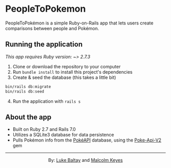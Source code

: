 # PeopleToPokemon

PeopleToPokémon is a simple Ruby-on-Rails app that lets users create comparisons between people and Pokémon.

## Running the application
*This app requires Ruby version: ~> 2.7.3*

1. Clone or download the repository to your computer
2. Run `bundle install` to install this project's dependencies
3. Create & seed the database (this takes a little bit)
```bash
bin/rails db:migrate
bin/rails db:seed
```
4. Run the application with `rails s`

## About the app
* Built on Ruby 2.7 and Rails 7.0
* Utilizes a SQLite3 database for data persistence
* Pulls Pokémon info from the [PokéAPI](https://pokeapi.co/docs/v2) database, using the [Poke-Api-V2](https://github.com/rdavid1099/poke-api-v2) gem
---
<div align="center">By: <a href="https://github.com/lukebaltaycs">Luke Baltay</a> and <a href="https://github.com/malcolmk181">Malcolm Keyes</a></div>
